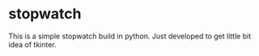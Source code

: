# stopwatch
This is a simple stopwatch build in python. Just developed to get little bit idea of tkinter. 
